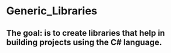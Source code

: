 # Generic_Libraries

## The goal: is to create libraries that help in building projects using the C# language.
